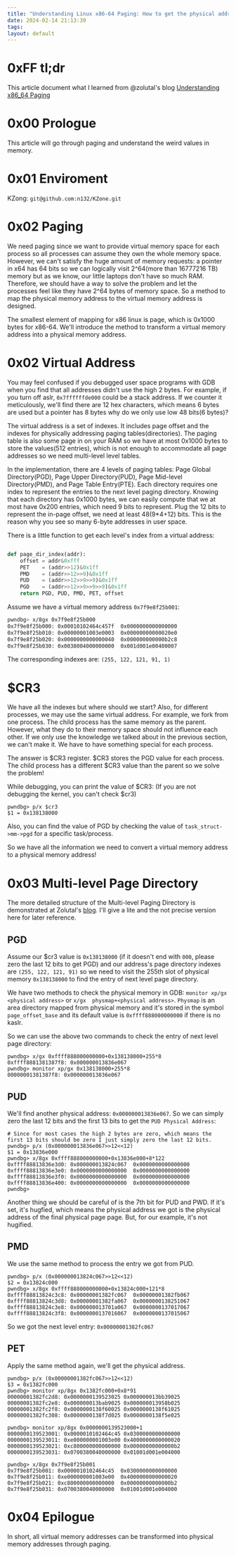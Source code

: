 ```yaml
---
title: "Understanding Linux x86-64 Paging: How to get the physical address from a virtual address"
date: 2024-02-14 21:13:39
tags: 
layout: default
---
```


# 0xFF tl;dr

This article document what I learned from @zolutal's blog [Understanding x86_64 Paging][1]

# 0x00 Prologue

This article will go through paging and understand the weird values in memory. 

# 0x01 Enviroment

KZong: `git@github.com:n132/KZone.git`

# 0x02 Paging

We need paging since we want to provide virtual memory space for each process so all processes can assume they own the whole memory space. However, we can't satisfy the huge amount of memory requests: a pointer in x64 has 64 bits so we can logically visit 2^64(more than 16777216 TB) memory but as we know, our little laptops don't have so much RAM. Therefore, we should have a way to solve the problem and let the processes feel like they have 2^64 bytes of memory space. So a method to map the physical memory address to the virtual memory address is designed. 

The smallest element of mapping for x86 linux is page, which is 0x1000 bytes for x86-64. We'll introduce the method to transform a virtual memory address into a physical memory address. 


# 0x02 Virtual Address

You may feel confused if you debugged user space programs with GDB when you find that all addresses didn't use the high 2 bytes. For example, if you turn off aslr, `0x7ffffffde000` could be a stack address. If we counter it meticulously, we'll find there are 12 hex characters, which means 6 bytes are used but a pointer has 8 bytes why do we only use low 48 bits(6 bytes)?

The virtual address is a set of indexes. It includes page offset and the indexes for physically addressing paging tables(directories). The paging table is also some page in on your RAM so we have at most 0x1000 bytes to store the values(512 entries), which is not enough to accommodate all page addresses so we need multi-level level tables. 

In the implementation, there are 4 levels of paging tables: Page Global Directory(PGD), Page Upper Directory(PUD), Page Mid-level Directory(PMD), and Page Table Entry(PTE). Each directory requires one index to represent the entries to the next level paging directory. Knowing that each directory has 0x1000 bytes, we can easily compute that we at most have 0x200 entries, which need 9 bits to represent. Plug the 12 bits to represent the in-page offset, we need at least 48(9*4+12) bits. This is the reason why you see so many 6-byte addresses in user space. 

There is a little function to get each level's index from a virtual address:

```python

def page_dir_index(addr):
    offset = addr&0xfff
    PET    = (addr>>12)&0x1ff
    PMD    = (addr>>12>>9)&0x1ff
    PUD    = (addr>>12>>9>>9)&0x1ff
    PGD    = (addr>>12>>9>>9>>9)&0x1ff
    return PGD, PUD, PMD, PET, offset
```


Assume we have a virtual memory address `0x7f9e8f25b001`:

```bash
pwndbg> x/8gx 0x7f9e8f25b000
0x7f9e8f25b000: 0x00010102464c457f  0x0000000000000000
0x7f9e8f25b010: 0x00000001003e0003  0x00000000000020e0
0x7f9e8f25b020: 0x0000000000000040  0x000000000000b2c8
0x7f9e8f25b030: 0x0038004000000000  0x001d001e00400007
```

The corresponding indexes are:
`(255, 122, 121, 91, 1)`

# $CR3

We have all the indexes but where should we start? Also, for different processes, we may use the same virtual address. For example, we fork from one process. The child process has the same memory as the parent. However, what they do to their memory space should not influence each other. If we only use the knowledge we talked about in the previous section, we can't make it. We have to have something special for each process.


The answer is $CR3 register. $CR3 stores the PGD value for each process. The child process has a different $CR3 value than the parent so we solve the problem!


While debugging, you can print the value of $CR3: (If you are not debugging the kernel, you can't check $cr3)

```
pwndbg> p/x $cr3
$1 = 0x138138000
```


Also, you can find the value of PGD by checking the value of `task_struct->mm->pgd` for a specific task/process.

So we have all the information we need to convert a virtual memory address to a physical memory address!


# 0x03 Multi-level Page Directory



The more detailed structure of the Multi-level Paging Directory is demonstrated at Zolutal's [blog][1]. I'll give a lite and the not precise version here for later reference. 



## PGD

Assume our $cr3 value is `0x138138000` (if it doesn't end with `000`, please zero the last 12 bits to get PGD) and our address's page directory indexes are `(255, 122, 121, 91)` so we need to visit the 255th slot of physical memory `0x138138000` to find the entry of next level page directory. 


We have two methods to check the physical memory in GDB: `monitor xp/gx <physical address>` or `x/gx  physmap+<physical address>`. `Physmap` is an area directory mapped from physical memory and it's stored in the symbol `page_offset_base` and its default value is `0xffff888000000000` if there is no kaslr. 


So we can use the above two commands to check the entry of next level page directory:

```
pwndbg> x/gx 0xffff888000000000+0x138138000+255*8
0xffff8881381387f8: 0x000000013836e067
pwndbg> monitor xp/gx 0x138138000+255*8
00000001381387f8: 0x000000013836e067
```


## PUD


We'll find another physical address: `0x000000013836e067`. So we can simply zero the last 12 bits and the first 13 bits to get the `PUD Physical Address`:


```
# Since for most cases the high 2 bytes are zero, which means the first 13 bits should be zero I just simply zero the last 12 bits.
pwndbg> p/x (0x000000013836e067>>12<<12)
$1 = 0x13836e000
pwndbg> x/8gx 0xffff888000000000+0x13836e000+8*122
0xffff88813836e3d0: 0x000000013824c067  0x0000000000000000
0xffff88813836e3e0: 0x0000000000000000  0x0000000000000000
0xffff88813836e3f0: 0x0000000000000000  0x0000000000000000
0xffff88813836e400: 0x0000000000000000  0x0000000000000000
pwndbg> 
```

Another thing we should be careful of is the 7th bit for PUD and PWD. If it's set, it's hugfied, which means the physical address we got is the physical address of the final physical page page. But, for our example, it's not hugified.


## PMD

We use the same method to process the entry we got from PUD.


```
pwndbg> p/x (0x000000013824c067>>12<<12)
$2 = 0x13824c000
pwndbg> x/8gx 0xffff888000000000+0x13824c000+121*8
0xffff88813824c3c8: 0x00000001382fc067  0x00000001382fb067
0xffff88813824c3d8: 0x00000001382fa067  0x0000000138251067
0xffff88813824c3e8: 0x000000013701a067  0x0000000137017067
0xffff88813824c3f8: 0x0000000137016067  0x0000000137015067
```

So we got the next level entry: `0x00000001382fc067`


## PET

Apply the same method again, we'll get the physical address.

```
pwndbg> p/x (0x00000001382fc067>>12<<12)
$3 = 0x1382fc000
pwndbg> monitor xp/8gx 0x1382fc000+0x8*91
00000001382fc2d8: 0x0000000139523025 0x000000013bb39025
00000001382fc2e8: 0x000000013bab9025 0x000000013958b025
00000001382fc2f8: 0x0000000138f60025 0x0000000138f61025
00000001382fc308: 0x0000000138f7d025 0x0000000138f5e025

pwndbg> monitor xp/8gx 0x0000000139523000+1
0000000139523001: 0x0000010102464c45 0x0300000000000000
0000000139523011: 0xe000000001003e00 0x4000000000000020
0000000139523021: 0xc800000000000000 0x00000000000000b2
0000000139523031: 0x0700380040000000 0x01001d001e004000

pwndbg> x/8gx 0x7f9e8f25b001
0x7f9e8f25b001: 0x0000010102464c45  0x0300000000000000
0x7f9e8f25b011: 0xe000000001003e00  0x4000000000000020
0x7f9e8f25b021: 0xc800000000000000  0x00000000000000b2
0x7f9e8f25b031: 0x0700380040000000  0x01001d001e004000
```


# 0x04 Epilogue

In short, all virtual memory addresses can be transformed into physical memory addresses through paging.


[1]: https://zolutal.github.io/understanding-paging/